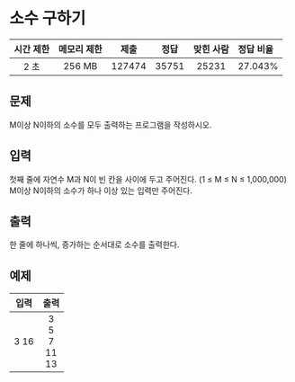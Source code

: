 # 소수 구하기
| 시간 제한 | 메모리 제한 | 제출 | 정답 | 맞힌 사람 | 정답 비율 |
| :---: | :-----: | :------: | :-----: | :-----: | :-------|
| 2 초 | 256 MB | 127474 | 35751 | 25231 | 27.043% |

## 문제
M이상 N이하의 소수를 모두 출력하는 프로그램을 작성하시오.

## 입력
첫째 줄에 자연수 M과 N이 빈 칸을 사이에 두고 주어진다. (1 ≤ M ≤ N ≤ 1,000,000) M이상 N이하의 소수가 하나 이상 있는 입력만 주어진다.

## 출력
한 줄에 하나씩, 증가하는 순서대로 소수를 출력한다.

## 예제
| 입력 | 출력 |
| :----: | :----: |
| 3 16 | 3<br/>5<br/>7<br/>11<br/>13 |